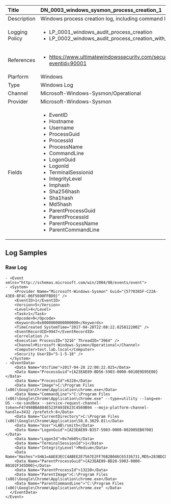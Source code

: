| Title          | DN_0003_windows_sysmon_process_creation_1       |
|:---------------|:------------------|
| Description    | Windows process creation log, including command line. |
| Logging Policy | <ul><li>LP_0001_windows_audit_process_creation</li><li>LP_0002_windows_audit_process_creation_with_commandline</li></ul> |
| References     | <ul><li>https://www.ultimatewindowssecurity.com/securitylog/encyclopedia/event.aspx?eventid=90001</li></ul> |
| Plarform       | Windows    |
| Type           | Windows Log        |
| Channel        | Microsoft-Windows-Sysmon/Operational     |
| Provider       | Microsoft-Windows-Sysmon    |
| Fields         | <ul><li>EventID</li><li>Hostname</li><li>Username</li><li>ProcessGuid</li><li>ProcessId</li><li>ProcessName</li><li>CommandLine</li><li>LogonGuid</li><li>LogonId</li><li>TerminalSessionid</li><li>IntegrityLevel</li><li>Imphash</li><li>Sha256hash</li><li>Sha1hash</li><li>Md5hash</li><li>ParentProcessGuid</li><li>ParentProcessId</li><li>ParentProcessName</li><li>ParentCommandLine</li></ul> |


## Log Samples

### Raw Log

```
- <Event xmlns="http://schemas.microsoft.com/win/2004/08/events/event">
- <System>
    <Provider Name="Microsoft-Windows-Sysmon" Guid="{5770385F-C22A-43E0-BF4C-06F5698FFBD9}" />
    <EventID>1</EventID>
    <Version>5</Version>
    <Level>4</Level>
    <Task>1</Task>
    <Opcode>0</Opcode>
    <Keywords>0x8000000000000000</Keywords>
    <TimeCreated SystemTime="2017-04-28T22:08:22.025812200Z" />
    <EventRecordID>9947</EventRecordID>
    <Correlation />
    <Execution ProcessID="3216" ThreadID="3964" />
    <Channel>Microsoft-Windows-Sysmon/Operational</Channel>
    <Computer>test.lab.local</Computer>
    <Security UserID="S-1-5-18" />
  </System>
- <EventData>
    <Data Name="UtcTime">2017-04-28 22:08:22.025</Data>
    <Data Name="ProcessGuid">{A23EAE89-BD56-5903-0000-0010E9D95E00}</Data>
    <Data Name="ProcessId">6228</Data>
    <Data Name="Image">C:\Program Files (x86)\Google\Chrome\Application\chrome.exe</Data>
    <Data Name="CommandLine">"C:\Program Files (x86)\Google\Chrome\Application\chrome.exe" --type=utility --lang=en-US --no-sandbox --service-request-channel-token=F47498BBA884E523FA93E623C4569B94 --mojo-platform-channel-handle=3432 /prefetch:8</Data>
    <Data Name="CurrentDirectory">C:\Program Files (x86)\Google\Chrome\Application\58.0.3029.81\</Data>
    <Data Name="User">LAB\rsmith</Data>
    <Data Name="LogonGuid">{A23EAE89-B357-5903-0000-002005EB0700}</Data>
    <Data Name="LogonId">0x7eb05</Data>
    <Data Name="TerminalSessionId">1</Data>
    <Data Name="IntegrityLevel">Medium</Data>
    <Data Name="Hashes">SHA1=AAE83ECC4ABEE2E7567E2FF76B2B046C65336731,MD5=283BDCD7B83EEE614897619332E5B938,SHA256=17DD017B7E7D1DC835CDF5E57156A0FF508EBBC7F4A48E65D77E026C33FCB58E,IMPHASH=ED5A55DAB5A02F29D6EE7E0015F91A9F</Data>
    <Data Name="ParentProcessGuid">{A23EAE89-BD28-5903-0000-00102F345D00}</Data>
    <Data Name="ParentProcessId">13220</Data>
    <Data Name="ParentImage">C:\Program Files (x86)\Google\Chrome\Application\chrome.exe</Data>
    <Data Name="ParentCommandLine">"C:\Program Files (x86)\Google\Chrome\Application\chrome.exe" </Data>
  </EventData>
</Event>

```





